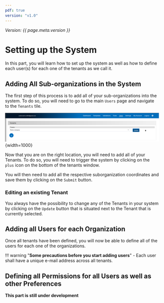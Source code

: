 ```yaml
---
pdf: true
version: "v1.0"
---
```


<span class="version-label">*Version: {{ page.meta.version }}*</span>

# Setting up the System

In this part, you will learn how to set up the system as well as how to define each user(s) for each one of the tenants as we call it.

## Adding All Sub-organizations in the System

The first step of this process is to add all of your sub-organizations into the system. To do so, you will need to go to the main `Users` page and navigate to the `Tenants` tile.

![Image](../img/Screenshots/Several_sub-organizations/Tenants_overview.png){width=1000}

Now that you are on the right location, you will need to add all of your Tenants. To do so, you will need to trigger the system by clicking on the `plus` icon on the bottom of the tenants window.

You will then need to add all the respective suborganization coordinates and save them by clicking on the `Submit` button.

### Editing an existing Tenant

You always have the possibility to change any of the Tenants in your system by clicking on the `Update` button that is situated next to the Tenant that is currently selected.

## Adding all Users for each Organization

Once all tenants have been defined, you will now be able to define all of the users for each one of the organizations.

!!! warning "**Some precautions before you start adding users**"
    - Each user shall have a unique e-mail address across all tenants.

## Defining all Permissions for all Users as well as other Preferences

**This part is still under development**
